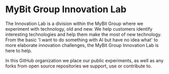 # MyBit Group Innovation Lab

The Innovation Lab is a division within the MyBit Group where we experiment with technology, old and new. We help customers identify interesting technologies and help them make the most of new technology. From the basic 'I want to do something with AI but have no idea what' to more elaborate innovation challenges, the MyBit Group Innovation Lab is here to help.

In this GitHub organization we place our public experiments, as well as any forks from open source repositories we support, use or contribute to.


